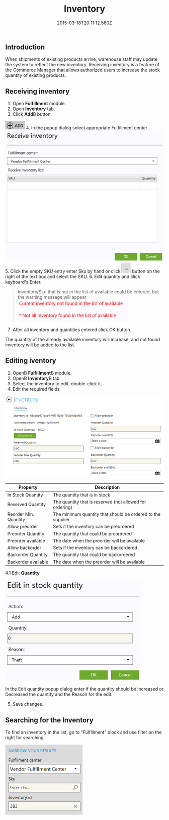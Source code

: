 ﻿---
title: Inventory
description: Inventory
layout: docs
date: 2015-03-18T20:11:12.560Z
priority: 1
---
## Introduction

When shipments of existing products arrive, warehouse staff may update the system to reflect the new inventory. Receiving inventory is a feature of the Commerce Manager that allows authorized users to increase the stock quantity of existing products.

## Receiving inventory

1. Open **Fulfillment** module.
2. Open **Inventory** tab.
3. Click **Add**В button.
  <img src="../../../assets/images/docs/image2013-5-29_17_38_44.png" />
4. In the popup dialog select appropriate Fulfillment center
  <img src="../../../assets/images/docs/image2013-6-14_14_55_14.png" />
5. Click the empty SKU entry enter Sku by hand or click
  <img src="../../../assets/images/docs/image2013-6-14_14_56_55.png" />
  button on the right of the text box and select the SKU.
6. Edit quantity and click keyboard's Enter.

> Inventory/Sku that is not in the list of available could be entered, but the warning message will appear
> <img src="../../../assets/images/docs/image2013-6-14_15_12_17.png" />

7. After all inventory and quantities entered click OK button.

The quantity of the already available inventory will increase, and not found inventory will be added to the list.

## Editing iventory

1. OpenВ **Fulfillment**В module.
2. OpenВ **Inventory**В tab.
3. Select the inventory to edit. double-click it.
4. Edit the required fields
  <img src="../../../assets/images/docs/image2013-6-14_15_38_48.png" />

|Property|Description|
|--------|-----------|
|In Stock Quantity|The quantity that is in stock|
|Reserved Quantity|The quantity that is reserved (not allowed for ordering)|
|Reorder Min. Quantity|The minimum quantity that should be ordered to the supplier|
|Allow preorder|Sets if the inventory can be preordered|
|Preorder Quantity|The quantity that could be preordered|
|Preorder available|The date when the preorder will be available|
|Allow backorder|Sets if the inventory can be backordered|
|Backorder Quantity|The quantity that could be backordered|
|Backorder available|The date when the preorder will be available|

4.1 Edit **Quantity**

<img src="../../../assets/images/docs/image2013-6-14_16_4_3.png" />

In the Edit quantity popup dialog enter if the quantity should be Increased or Decreased the quantity and the Reason for the edit.

5. Save changes.

## Searching for the Inventory

To find an inventory in the list, go to "Fulfillment" block and use filter on the right for searching.

<img src="../../../assets/images/docs/search_inventory.PNG" />
